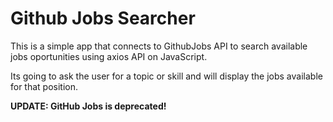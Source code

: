 # Github Jobs Searcher
This is a simple app that connects to GithubJobs API to search available jobs oportunities using axios API on JavaScript.

Its going to ask the user for a topic or skill and will display the jobs available for that position.

**UPDATE: GitHub Jobs is deprecated!**
